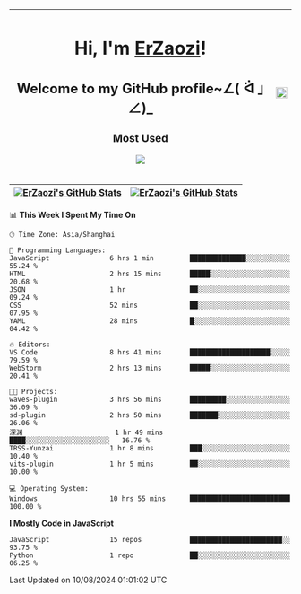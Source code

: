 |<h1>Hi, I'm <a href="https://github.com/erzaozi">ErZaozi</a>! </h1><h2>Welcome to my GitHub profile~∠( ᐛ 」∠)_</h2><p><h3>Most Used</h3><img src="https://skillicons.dev/icons?i=github,vscode,visualstudio,ubuntu,postman,pycharm,webstorm,git,docker"></p>|<img decoding="async" align=center src="https://cdn.jsdelivr.net/gh/erzaozi/erzaozi/image.gif" width="100%">|
| ----- | ----- |

| <a href="https://github.com/erzaozi"><img align="center" src="https://github-readme-stats.vercel.app/api/top-langs/?username=erzaozi&title_color=44cef6&text_color=4b5cc4&icon_color=2bbc8a&bg_color=white&langs_count=4&hide_border=true" alt="ErZaozi's GitHub Stats" /></a> | <a href="https://github.com/erzaozi"><img align="center" src="https://github-readme-stats.vercel.app/api?username=erzaozi&show_icons=true&line_height=27&count_private=true&title_color=44cef6&text_color=4b5cc4&icon_color=2bbc8a&bg_color=white&hide_border=true" alt="ErZaozi's GitHub Stats" /></a> |
| ----- | ----- |
<!--START_SECTION:waka-->
📊 **This Week I Spent My Time On** 

```text
🕑︎ Time Zone: Asia/Shanghai

💬 Programming Languages: 
JavaScript               6 hrs 1 min         ██████████████░░░░░░░░░░░   55.24 % 
HTML                     2 hrs 15 mins       █████░░░░░░░░░░░░░░░░░░░░   20.68 % 
JSON                     1 hr                ██░░░░░░░░░░░░░░░░░░░░░░░   09.24 % 
CSS                      52 mins             ██░░░░░░░░░░░░░░░░░░░░░░░   07.95 % 
YAML                     28 mins             █░░░░░░░░░░░░░░░░░░░░░░░░   04.42 % 

🔥 Editors: 
VS Code                  8 hrs 41 mins       ████████████████████░░░░░   79.59 % 
WebStorm                 2 hrs 13 mins       █████░░░░░░░░░░░░░░░░░░░░   20.41 % 

🐱‍💻 Projects: 
waves-plugin             3 hrs 56 mins       █████████░░░░░░░░░░░░░░░░   36.09 % 
sd-plugin                2 hrs 50 mins       ███████░░░░░░░░░░░░░░░░░░   26.06 % 
深渊                       1 hr 49 mins        ████░░░░░░░░░░░░░░░░░░░░░   16.76 % 
TRSS-Yunzai              1 hr 8 mins         ███░░░░░░░░░░░░░░░░░░░░░░   10.40 % 
vits-plugin              1 hr 5 mins         ██░░░░░░░░░░░░░░░░░░░░░░░   10.00 % 

💻 Operating System: 
Windows                  10 hrs 55 mins      █████████████████████████   100.00 % 
```

**I Mostly Code in JavaScript** 

```text
JavaScript               15 repos            ███████████████████████░░   93.75 % 
Python                   1 repo              ██░░░░░░░░░░░░░░░░░░░░░░░   06.25 % 
```




 Last Updated on 10/08/2024 01:01:02 UTC
<!--END_SECTION:waka-->
